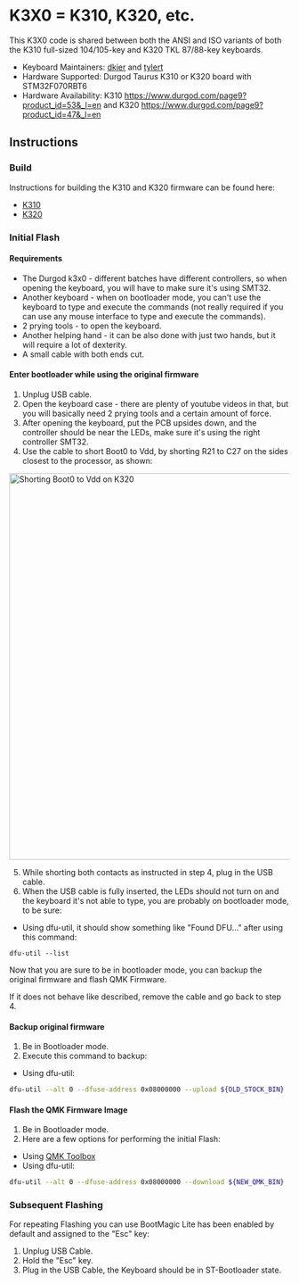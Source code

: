 # K3X0 = K310, K320, etc.

This K3X0 code is shared between both the ANSI and ISO variants of both the
K310 full-sized 104/105-key and K320 TKL 87/88-key keyboards.

* Keyboard Maintainers: [dkjer](https://github.com/dkjer) and [tylert](https://github.com/tylert)
* Hardware Supported: Durgod Taurus K310 or K320 board with STM32F070RBT6
* Hardware Availability: K310 https://www.durgod.com/page9?product_id=53&_l=en
                         and K320 https://www.durgod.com/page9?product_id=47&_l=en

## Instructions

### Build

Instructions for building the K310 and K320 firmware can be found here:
* [K310](k310/readme.md)
* [K320](k320/readme.md)

### Initial Flash

#### Requirements

- The Durgod k3x0 - different batches have different controllers, so when opening the keyboard, you will have to make sure it's using SMT32.
- Another keyboard - when on bootloader mode, you can't use the keyboard to type and execute the commands (not really required if you can use any mouse interface to type and execute the commands).
- 2 prying tools - to open the keyboard.
- Another helping hand - it can be also done with just two hands, but it will require a lot of dexterity.
- A small cable with both ends cut.

#### Enter bootloader while using the original firmware

1. Unplug USB cable.
2. Open the keyboard case - there are plenty of youtube videos in that, but you will basically need 2 prying tools and a certain amount of force.
3. After opening the keyboard, put the PCB upsides down, and the controller should be near the LEDs, make sure it's using the right controller SMT32.
4. Use the cable to short Boot0 to Vdd, by shorting R21 to C27 on the sides closest to the processor, as shown:

<img src="https://i.imgur.com/hvDnw5a.jpg" width="520" height="693" alt="Shorting Boot0 to Vdd on K320">

5. While shorting both contacts as instructed in step 4, plug in the USB cable.
6. When the USB cable is fully inserted, the LEDs should not turn on and the keyboard it's not able to type, you are probably on bootloader mode, to be sure:
  - Using dfu-util, it should show something like "Found DFU…" after using this command:
```
dfu-util --list
```

Now that you are sure to be in bootloader mode, you can backup the original firmware and flash QMK Firmware.

If it does not behave like described, remove the cable and go back to step 4.

#### Backup original firmware

1. Be in Bootloader mode.
2. Execute this command to backup:
  - Using dfu-util:
```bash
dfu-util --alt 0 --dfuse-address 0x08000000 --upload ${OLD_STOCK_BIN}
```

#### Flash the QMK Firmware Image

1. Be in Bootloader mode.
2. Here are a few options for performing the initial Flash:
  - Using [QMK Toolbox](https://github.com/qmk/qmk_toolbox)
  - Using dfu-util:

```bash
dfu-util --alt 0 --dfuse-address 0x08000000 --download ${NEW_QMK_BIN}
```

### Subsequent Flashing

For repeating Flashing you can use BootMagic Lite has been enabled by default and assigned to the "Esc" key:

1. Unplug USB Cable.
2. Hold the "Esc" key.
2. Plug in the USB Cable, the Keyboard should be in ST-Bootloader state.
